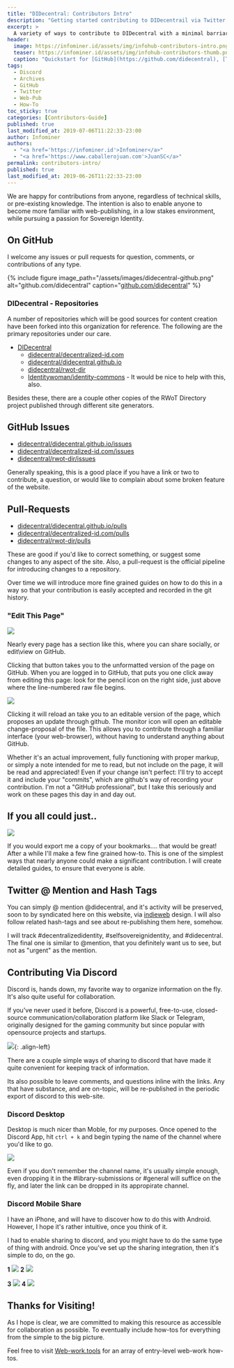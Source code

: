 ```yaml
---
title: "DIDecentral: Contributors Intro"
description: "Getting started contributing to DIDecentrail via Twitter, Discord Chat, and GitHub."
excerpt: >
  A variety of ways to contribute to DIDecentral with a minimal barriar to entry. Starting from Twitter, Discord Chat, and GitHub.
header:
  image: https://infominer.id/assets/img/infohub-contributors-intro.png
  teaser: https://infominer.id/assets/img/infohub-contributors-thumb.png
  caption: "Quickstart for [GitHub](https://github.com/didecentral), [Twitter](https://twitter.com/didecentral), and [Discord](https://discord.gg/eYm2XvZ) Participation."
tags: 
  - Discord
  - Archives
  - GitHub
  - Twitter
  - Web-Pub
  - How-To
toc_sticky: true
categories: [Contributors-Guide]
published: true
last_modified_at: 2019-07-06T11:22:33-23:00
author: Infominer
authors: 
  - "<a href='https://infominer.id'>Infominer</a>"
  - "<a href='https://www.caballerojuan.com'>JuanSC</a>"
permalink: contributors-intro/
published: true
last_modified_at: 2019-06-26T11:22:33-23:00
---
```


We are happy for contributions from anyone, regardless of technical skills, or pre-existing knowledge. The intention is also to enable anyone to become more familiar with web-publishing, in a low stakes environment, while pursuing a passion for Sovereign Identity.

## On GitHub
I welcome any issues or pull requests for question, comments, or contributions of any type. 


{% include figure image_path="/assets/images/didecentral-github.png" alt="github.com/didecentral" caption="[github.com/didecentral](https://github.com/didecentral)" %}

### DIDecentral - Repositories

A number of repositories which will be good sources for content creation have been forked into this organization for reference. The following are the primary repositories under our care.

* [DIDecentral](https://github.com/DIDecentral)
  * [didecentral/decentralized-id.com](https://github.com/didecentral/decentralized-id.com)
  * [didecentral/didecentral.github.io](https://github.com/didecentral/didecentral.github.io)
  * [didecentral/rwot-dir](https://github.com/didecentral/rwot-dir)
  * [Identitywoman/identity-commons](https://github.com/Identitywoman/identity-commons) - It would be nice to help with this, also.

Besides these, there are a couple other copies of the RWoT Directory project published through different site generators.

## GitHub Issues

* [didecentral/didecentral.github.io/issues](https://github.com/didecentral/didecentral.github.io/issues)
* [didecentral/decentralized-id.com/issues](https://github.com/didecentral/decentralized-id.com/issues)
* [didecentral/rwot-dir/issues](https://github.com/didecentral/rwot-dir/issues)

Generally speaking, this is a good place if you have a link or two to contribute, a question, or would like to complain about some broken feature of the website.

## Pull-Requests

* [didecentral/didecentral.github.io/pulls](https://github.com/didecentral/didecentral.github.io/pulls)
* [didecentral/decentralized-id.com/pulls](https://github.com/didecentral/decentralized-id.com/pulls)
* [didecentral/rwot-dir/pulls](https://github.com/didecentral/rwot-dir/pulls)


These are good if you'd like to correct something, or suggest some changes to any aspect of the site. Also, a pull-request is the official pipeline for introducing changes to a repository.

Over time we will introduce more fine grained guides on how to do this in a way so that your contribution is easily accepted and recorded in the git history.

### "Edit This Page" 

![](https://imgur.com/Fv7L2yC.png)

Nearly every page has a section like this, where you can share socially, or edit\view on GitHub.

Clicking that button takes you to the unformatted version of the page on GitHub. When you are logged in to GitHub, that puts you one click away from editing this page: look for the pencil icon on the right side, just above where the line-numbered raw file begins.

![](https://imgur.com/vb59ogs.png)

Clicking it will reload an take you to an editable version of the page, which proposes an update through github.  The monitor icon will open an editable change-proposal of the file.  This allows you to contribute through a familiar interface (your web-browser), without having to understand anything about GitHub.

Whether it's an actual improvement, fully functioning with proper markup, or simply a note intended for me to read, but not include on the page, it will be read and appreciated! Even if your change isn't perfect: I'll try to accept it and include your "commits", which are github's way of recording your contribution. I'm not a "GitHub professional", but I take this seriously and work on these pages this day in and day out.

## If you all could just..

![](https://infominer.id/bookmark-donations/that-would-be-great.jpg)

If you would export me a copy of your bookmarks.... that would be great! After a while I'll make a few fine grained how-to. This is one of the simplest ways that nearly anyone could make a significant contribution. I will create detailed guides, to ensure that everyone is able.

## Twitter @ Mention and Hash Tags

You can simply @ mention @didecentral, and it's activity will be preserved, soon to by syndicated here on this website, via [indieweb](https://web-work.tools/indieweb/) design. I will also follow related hash-tags and see about re-publishing them here, somehow. 

I will track #decentralizedidentity, #selfsovereignidentity, and #didecentral. The final one is similar to @mention, that you definitely want us to see, but not as "urgent" as the mention.


## Contributing Via Discord

Discord is, hands down, my favorite way to organize information on the fly. It's also quite useful for collaboration. 

If you've never used it before, Discord is a powerful, free-to-use, closed-source communication/collaboration platform like Slack or Telegram, originally designed for the gaming community but since popular with opensource projects and startups. 

![](https://imgur.com/zfLWXVSl.png){: .align-left}

There are a couple simple ways of sharing to discord that have made it quite convenient for keeping track of information.

Its also possible to leave comments, and questions inline with the links. Any that have substance, and are on-topic, will be re-published in the periodic export of discord to this web-site.

### Discord Desktop

Desktop is much nicer than Moble, for my purposes. Once opened to the Discord App, hit `ctrl + k` and begin typing the name of the channel where you'd like to go.

![](https://imgur.com/LBIoqR7.png)

Even if you don't remember the channel name, it's usually simple enough, even dropping it in the #library-submissions or #general will suffice on the fly, and later the link can be dropped in its appropirate channel.

### Discord Mobile Share 

I have an iPhone, and will have to discover how to do this with Android. However, I hope it's rather intuitive, once you think of it. 

I had to enable sharing to discord, and you might have to do the same type of thing with android. Once you've set up the sharing integration, then it's simple to do, on the go.


**1** ![](https://infominer.id/assets/img/discord-share-workflow-1.png) **2** ![](https://infominer.id/assets/img/discord-share-workflow-2.png)

**3** ![](https://infominer.id/assets/img/discord-share-workflow-3.png) **4** ![](https://infominer.id/assets/img/discord-share-workflow-4.png)


## Thanks for Visiting!

As I hope is clear, we are committed to making this resource as accessible for collaboration as possible. To eventually include how-tos for everything from the simple to the big picture.

Feel free to visit [Web-work.tools](https://web-work.tools) for an array of entry-level web-work how-tos.